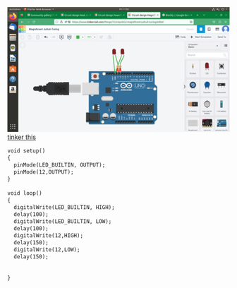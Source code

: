 
![image](https://github.com/ajaniljith/internship/blob/main/img/Screenshot%20from%202023-05-12%2011-35-43.png)
[tinker this](https://www.tinkercad.com/things/7G2r6yntIGZ)
```
void setup()
{
  pinMode(LED_BUILTIN, OUTPUT);
  pinMode(12,OUTPUT);
}

void loop()
{
  digitalWrite(LED_BUILTIN, HIGH);
  delay(100);
  digitalWrite(LED_BUILTIN, LOW);
  delay(100);
  digitalWrite(12,HIGH);
  delay(150);
  digitalWrite(12,LOW);
  delay(150); 
  
  
}
```
